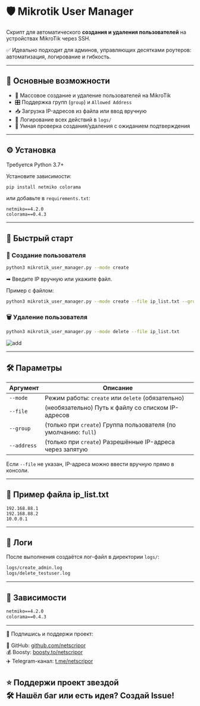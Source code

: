 # 🛡️ Mikrotik User Manager

Скрипт для автоматического **создания и удаления пользователей** на устройствах MikroTik через SSH.

✅ Идеально подходит для админов, управляющих десятками роутеров: автоматизация, логирование и гибкость.

---

## 📌 Основные возможности

- 🔐 Массовое создание и удаление пользователей на MikroTik
- 🎛️ Поддержка групп (`group`) и `Allowed Address`
- 📥 Загрузка IP-адресов из файла или ввод вручную
- 📝 Логирование всех действий в `logs/`
- 🔄 Умная проверка создания/удаления с ожиданием подтверждения

---

## ⚙️ Установка

Требуется Python 3.7+

Установите зависимости:

```bash
pip install netmiko colorama
````

или добавьте в `requirements.txt`:

```
netmiko==4.2.0
colorama==0.4.3
```

---

## 🚀 Быстрый старт

### 🔧 Создание пользователя

```bash
python3 mikrotik_user_manager.py --mode create
```

➡ Введите IP вручную или укажите файл.

Пример с файлом:

```bash
python3 mikrotik_user_manager.py --mode create --file ip_list.txt --group write --address 192.168.88.1,192.168.88.2
```

### 🗑️ Удаление пользователя

```bash
python3 mikrotik_user_manager.py --mode delete --file ip_list.txt
```
![add](https://github.com/user-attachments/assets/a2595180-ee97-47c4-b406-467c55435930)

---

## 🛠️ Параметры

| Аргумент    | Описание                                                         |
| ----------- | ---------------------------------------------------------------- |
| `--mode`    | Режим работы: `create` или `delete` (обязательно)                |
| `--file`    | (необязательно) Путь к файлу со списком IP-адресов               |
| `--group`   | (только при `create`) Группа пользователя (по умолчанию: `full`) |
| `--address` | (только при `create`) Разрешённые IP-адреса через запятую        |

Если `--file` не указан, IP-адреса можно ввести вручную прямо в консоли.

---

## 🧾 Пример файла ip\_list.txt

```
192.168.88.1
192.168.88.2
10.0.0.1
```

---

## 📁 Логи

После выполнения создаётся лог-файл в директории `logs/`:

```bash
logs/create_admin.log
logs/delete_testuser.log
```

---

## 🔧 Зависимости

```txt
netmiko==4.2.0
colorama==0.4.3
```

---
📡 Подпишись и поддержи проект:

🔗 GitHub: [github.com/netscripor](https://github.com/netscripor)  
💰 Boosty: [boosty.to/netscripor](https://boosty.to/netscripor)  
✈️ Telegram-канал: [t.me/netscripor](https://t.me/netscripor)

⭐️ Поддержи проект звездой  
🛠 Нашёл баг или есть идея? Создай Issue!
---
